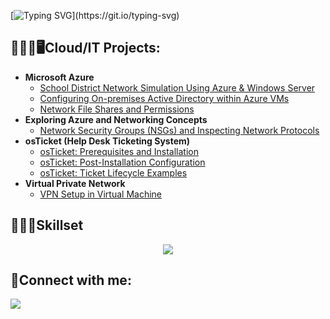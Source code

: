 [![Typing SVG](https://readme-typing-svg.demolab.com?font=Bitcount+Prop+Single+Ink&size=30&duration=3000&color=4AF724&width=435&lines=Hey%2C+it's+Eric!;Welcome+to+my+GitHub!)](https://git.io/typing-svg)

<h2>👨🏻‍💻🖥️Cloud/IT Projects:</h2>

- <b>Microsoft Azure</b>
  - [School District Network Simulation Using Azure & Windows Server](https://github.com/EricAlexanderZ/District-Network-Simulation-Azure-Windows-Server-/tree/main)
  - [Configuring On-premises Active Directory within Azure VMs](https://github.com/EricAlexanderZ/Configuring-Active-Directory-within-Azure-VMs/tree/main)
  - [Network File Shares and Permissions](https://github.com/EricAlexanderZ/Network-File-Shares-and-Permissions/tree/main)
- <b>Exploring Azure and Networking Concepts</b>
  - [Network Security Groups (NSGs) and Inspecting Network Protocols](https://github.com/EricAlexanderZ/Network-Security-Groups-NSGs-and-Inspecting-Network-Protocols)
- <b>osTicket (Help Desk Ticketing System)</b>
  - [osTicket: Prerequisites and Installation](https://github.com/EricAlexanderZ/osTicket-Prerequisites-and-Installation.git)
  - [osTicket: Post-Installation Configuration](https://github.com/EricAlexanderZ/osTicket-post-installation-configuration)
  - [osTicket: Ticket Lifecycle Examples](https://github.com/EricAlexanderZ/osTicket-Lifecycle-Example)
- <b>Virtual Private Network</b>
  - [VPN Setup in Virtual Machine](https://github.com/EricAlexanderZ/VPN-Setup-in-Virtual-Machine/tree/main)
<h2>👨🏻‍💻Skillset</h2>
<p align="center">
  <a href="https://skillicons.dev">
    <img src="https://skillicons.dev/icons?i=linux,kali,windows,notion,bash,python,git,github,powershell,pr,ps" />
  </a>
</p>

<h2>🤳Connect with me:</h2>
<p>
    <a href="https://instagram.com/eric.alexander.z" target="_blank">
      <img src="https://skillicons.dev/icons?i=instagram"/>
    </a>
</p>

